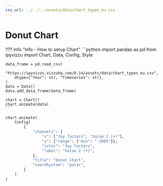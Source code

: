 ```yaml
---
csv_url: ../../../assets/data/chart_types_eu.csv
---
```


# Donut Chart

<div id="example_01"></div>

??? info "Info - How to setup Chart"
    ```python
    import pandas as pd
    from ipyvizzu import Chart, Data, Config, Style

    data_frame = pd.read_csv(
        "https://ipyvizzu.vizzuhq.com/0.14/assets/data/chart_types_eu.csv",
        dtype={"Year": str, "Timeseries": str},
    )
    data = Data()
    data.add_data_frame(data_frame)

    chart = Chart()
    chart.animate(data)
    ```

```python
chart.animate(
    Config(
        {
            "channels": {
                "x": ["Joy factors", "Value 2 (+)"],
                "y": {"range": {"min": "-200%"}},
                "color": "Joy factors",
                "label": "Value 2 (+)",
            },
            "title": "Donut Chart",
            "coordSystem": "polar",
        }
    )
)
```

<script src="./donut_rectangle_1dis_1con.js"></script>
